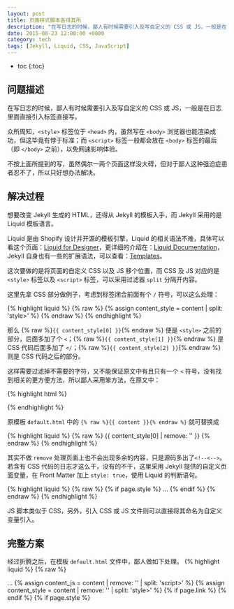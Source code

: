 ```yaml
---
layout: post
title: 页面样式脚本各得其所
description: "在写日志的时候，鄙人有时候需要引入及写自定义的 CSS 或 JS，一般是在日志里面直接引入标签直接写。"
date: 2015-08-23 12:00:00 +0800
category: tech
tags: [Jekyll, Liquid, CSS, JavaScript]
---
```


* toc
{:toc}

## 问题描述

在写日志的时候，鄙人有时候需要引入及写自定义的 CSS 或 JS，一般是在日志里面直接引入标签直接写。

众所周知，`<style>` 标签位于 `<head>` 内，虽然写在 `<body>` 浏览器也能渲染成功，但这毕竟有悖于标准；而 `<script>` 标签一般都会放在 `<body>` 标签的最后（即 `</body>` 之前），以免网速影响体验。

不按上面所提到的写，虽然偶尔一两个页面这样没大碍，但对于鄙人这种强迫症患者忍不了，所以只好想办法解决。

## 解决过程

想要改变 Jekyll 生成的 HTML，还得从 Jekyll 的模板入手，而 Jekyll 采用的是 Liquid 模板语言。

Liquid 是由 Shopify 设计并开源的模板引擎，Liquid 的相关语法不难，具体可以看这个页面：[Liquid for Designer](https://github.com/Shopify/liquid/wiki/Liquid-for-Designers)，更详细的介绍在：[Liquid Documentation](https://docs.shopify.com/themes/liquid-documentation/)，Jekyll 自身也有一些的扩展语法，可以查看：[Templates](http://jekyllrb.com/docs/templates/)。

这次要做的是将页面的自定义 CSS 以及 JS 移个位置，而 CSS 及 JS 对应的是 `<style>` 标签以及 `<script>` 标签，可以采用过滤器 `split` 分隔开内容。

这里先拿 CSS 部分做例子，考虑到标签闭合前面有个 `/` 符号，可以这么处理：

{% highlight liquid %}
{% raw %}
{% assign content_style = content | split: 'style>' %}
{% endraw %}
{% endhighlight %}

那么 {% raw %}`{{ content_style[0] }}`{% endraw %} 便是 `<style>` 之前的部分，后面多加了个 `<`；{% raw %}`{{ content_style[1] }}`{% endraw %} 是 CSS 代码后面多加了 `</`；{% raw %}`{{ content_style[2] }}`{% endraw %} 则是 CSS 代码之后的部分。

这样需要过滤掉不需要的字符，又不能保证原文中有且只有一个 `<` 符号，没有找到相关的更方便方法，所以鄙人采用笨方法，在原文中：

{% highlight html %}
<!--<style>
CSS 代码
</style>-->
{% endhighlight %}

原模板 `default.html` 中的 `{% raw %}{{ content }}{% endraw %}` 就可替换成

{% highlight liquid %}
{% raw %}
{{ content_style[0] | remove: '<!--<' }}{{ content_style[2] | remove: '-->' }}
{% endraw %}
{% endhighlight %}

其实不做 `remove` 处理页面上也不会出现多余的内容，只是源码多出了`<!--<-->`。若含有 CSS 代码的日志才这么干，没有的不干，这里采用 Jekyll 提供的自定义页面变量，在 Front Matter 加上 `style: true`，使用 Liquid 的判断语句。

{% highlight liquid %}
{% raw %}
{% if page.style %}
...
{% endif %}
{% endraw %}
{% endhighlight %}

JS 脚本类似于 CSS，另外，引入 CSS 或 JS 文件则可以直接将其命名为自定义变量引入。

## 完整方案

经过折腾之后，在模板 `default.html` 文件中，鄙人做如下处理。
{% highlight liquid %}
{% raw %}
<!DOCTYPE html>
<html>
<head>
...
{% assign content_js = content | remove: '<!--<' | remove: '-->' | split: 'script>' %}
{% assign content_style = content | remove: '<!--<' | remove: '-->' | split: 'style>' %}
{% if page.link %}
  <link rel="stylesheet" type="text/css" href="{{ page.link }}" />
{% endif %}
{% if page.style %}
  <style type="text/css">{{ content_style[1] }}style>
{% endif %}
...
</head>
<body>
...
{% if page.style or page.js %}
  {% if page.style and page.js != true %}
    {{ content_style[0] }}{{ content_style[2] }}
  {% endif %}
  {% if page.js and page.style != true %}
    {{ content_js[0] }}{{ content_js[2] }}
  {% endif %}
  {% if page.style and page.js  %}
    {{ content_style[0] }}{{ content_js[2] }}
  {% endif %}
{% else %}
  {{ content }}
{% endif %}
...
  <script type="text/javascript" src="/assets/js/jquery.min.js"></script>
  {% comment %}鉴于引入的 JS 文件或脚本可能依赖于 jQuery，故放此。{% endcomment %} 
{% if page.scripts %}
  {% for script in page.scripts %}
    <script type="text/javascript" src="{{ script }}"></script>
  {% endfor %}
{% endif %}
{% if page.js %}
  <script type="text/javascript">{{ content_js[1] }}script>
{% endif %}
...
</body>
</html>
{% endraw %}
{% endhighlight %}

代码比较简单比较丑，但可以用，这里需要说明的是，鄙人往往将 `<style>`、`<script>` 按顺序排在一起。例子的话，可以查看鄙人任何一篇含有自定义代码的日志，点击左下角“源码”按钮便可看到相关 `*md` 文件内容，例如：[我那丢了的手机 ](/talk-about-my-lost-cell-phone.html)。

## 参考资料

* [Liquid for Designer](https://github.com/Shopify/liquid/wiki/Liquid-for-Designers)
* [Liquid Documentation](https://docs.shopify.com/themes/liquid-documentation/)

**本文历史**

* 2015 年 08 月 23 日 完成初稿
